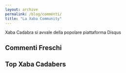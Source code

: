 ```yaml
---
layout: archive
permalink: /blog/commenti/
title: "La Xaba Community"
---
```

Xaba Cadabra si avvale della popolare piattaforma Disqus

<div id="recentcomments" class="dsq-widget">
<h2 class="dsq-widget-title">Commenti Freschi</h2>
<script type="text/javascript" src="https://xabacadabra.disqus.com/recent_comments_widget.js?num_items=5&hide_avatars=0&avatar_size=52&excerpt_length=400&hide_mods=1"></script></div>

<div id="topcommenters" class="dsq-widget-title">
<h2 class="dsq-widget-title">Top Xaba Cadabers</h2>
<script type="text/javascript" src="https://xabacadabra.disqus.com/top_commenters_widget.js?num_items=5&hide_mods=1&hide_avatars=0&avatar_size=52"></script></div>
